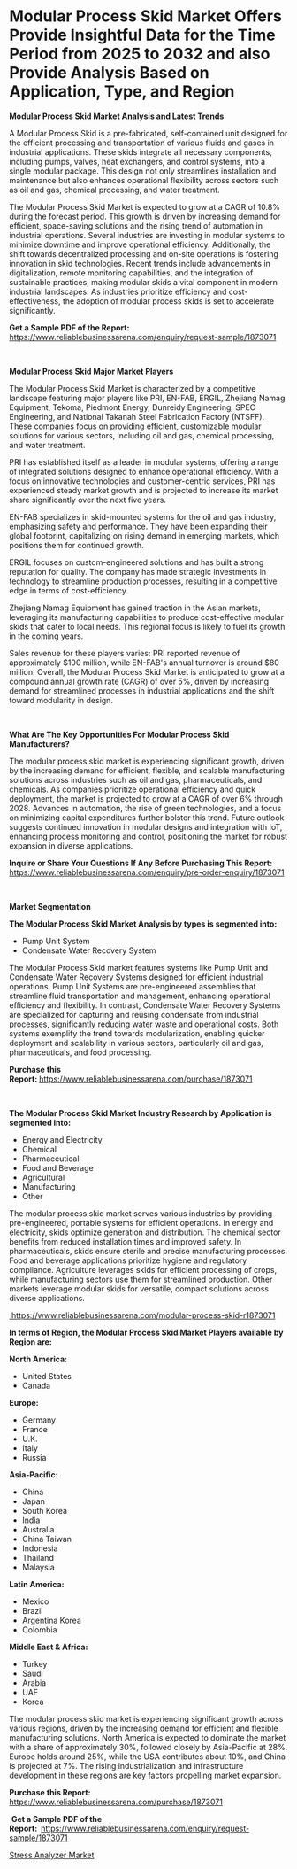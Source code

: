 <p><h1>Modular Process Skid Market Offers Provide Insightful Data for the Time Period from 2025 to 2032 and also Provide Analysis Based on Application, Type, and Region</h1></p><p><strong>Modular Process Skid Market Analysis and Latest Trends</strong></p>
<p><p>A Modular Process Skid is a pre-fabricated, self-contained unit designed for the efficient processing and transportation of various fluids and gases in industrial applications. These skids integrate all necessary components, including pumps, valves, heat exchangers, and control systems, into a single modular package. This design not only streamlines installation and maintenance but also enhances operational flexibility across sectors such as oil and gas, chemical processing, and water treatment.</p><p>The Modular Process Skid Market is expected to grow at a CAGR of 10.8% during the forecast period. This growth is driven by increasing demand for efficient, space-saving solutions and the rising trend of automation in industrial operations. Several industries are investing in modular systems to minimize downtime and improve operational efficiency. Additionally, the shift towards decentralized processing and on-site operations is fostering innovation in skid technologies. Recent trends include advancements in digitalization, remote monitoring capabilities, and the integration of sustainable practices, making modular skids a vital component in modern industrial landscapes. As industries prioritize efficiency and cost-effectiveness, the adoption of modular process skids is set to accelerate significantly.</p></p>
<p><strong>Get a Sample PDF of the Report:&nbsp;</strong> <a href="https://www.reliablebusinessarena.com/enquiry/request-sample/1873071?utm_campaign=3183&utm_medium=2&utm_source=Github&utm_content=ia&utm_term=08042025&utm_id=modular-process-skid">https://www.reliablebusinessarena.com/enquiry/request-sample/1873071</a></p>
<p>&nbsp;</p>
<p><strong>Modular Process Skid Major Market Players</strong></p>
<p><p>The Modular Process Skid Market is characterized by a competitive landscape featuring major players like PRI, EN-FAB, ERGIL, Zhejiang Namag Equipment, Tekoma, Piedmont Energy, Dunreidy Engineering, SPEC Engineering, and National Takanah Steel Fabrication Factory (NTSFF). These companies focus on providing efficient, customizable modular solutions for various sectors, including oil and gas, chemical processing, and water treatment.</p><p>PRI has established itself as a leader in modular systems, offering a range of integrated solutions designed to enhance operational efficiency. With a focus on innovative technologies and customer-centric services, PRI has experienced steady market growth and is projected to increase its market share significantly over the next five years.</p><p>EN-FAB specializes in skid-mounted systems for the oil and gas industry, emphasizing safety and performance. They have been expanding their global footprint, capitalizing on rising demand in emerging markets, which positions them for continued growth.</p><p>ERGIL focuses on custom-engineered solutions and has built a strong reputation for quality. The company has made strategic investments in technology to streamline production processes, resulting in a competitive edge in terms of cost-efficiency.</p><p>Zhejiang Namag Equipment has gained traction in the Asian markets, leveraging its manufacturing capabilities to produce cost-effective modular skids that cater to local needs. This regional focus is likely to fuel its growth in the coming years.</p><p>Sales revenue for these players varies: PRI reported revenue of approximately $100 million, while EN-FAB's annual turnover is around $80 million. Overall, the Modular Process Skid Market is anticipated to grow at a compound annual growth rate (CAGR) of over 5%, driven by increasing demand for streamlined processes in industrial applications and the shift toward modularity in design.</p></p>
<p>&nbsp;</p>
<p><strong>What Are The Key Opportunities For Modular Process Skid Manufacturers?</strong></p>
<p><p>The modular process skid market is experiencing significant growth, driven by the increasing demand for efficient, flexible, and scalable manufacturing solutions across industries such as oil and gas, pharmaceuticals, and chemicals. As companies prioritize operational efficiency and quick deployment, the market is projected to grow at a CAGR of over 6% through 2028. Advances in automation, the rise of green technologies, and a focus on minimizing capital expenditures further bolster this trend. Future outlook suggests continued innovation in modular designs and integration with IoT, enhancing process monitoring and control, positioning the market for robust expansion in diverse applications.</p></p>
<p><strong>Inquire or Share Your Questions If Any Before Purchasing This Report:</strong> <a href="https://www.reliablebusinessarena.com/enquiry/pre-order-enquiry/1873071?utm_campaign=3183&utm_medium=2&utm_source=Github&utm_content=ia&utm_term=08042025&utm_id=modular-process-skid">https://www.reliablebusinessarena.com/enquiry/pre-order-enquiry/1873071</a></p>
<p>&nbsp;</p>
<p><strong>Market Segmentation</strong></p>
<p><strong>The Modular Process Skid Market Analysis by types is segmented into:</strong></p>
<p><ul><li>Pump Unit System</li><li>Condensate Water Recovery System</li></ul></p>
<p><p>The Modular Process Skid market features systems like Pump Unit and Condensate Water Recovery Systems designed for efficient industrial operations. Pump Unit Systems are pre-engineered assemblies that streamline fluid transportation and management, enhancing operational efficiency and flexibility. In contrast, Condensate Water Recovery Systems are specialized for capturing and reusing condensate from industrial processes, significantly reducing water waste and operational costs. Both systems exemplify the trend towards modularization, enabling quicker deployment and scalability in various sectors, particularly oil and gas, pharmaceuticals, and food processing.</p></p>
<p><strong>Purchase this Report:&nbsp;</strong><a href="https://www.reliablebusinessarena.com/purchase/1873071?utm_campaign=3183&utm_medium=2&utm_source=Github&utm_content=ia&utm_term=08042025&utm_id=modular-process-skid">https://www.reliablebusinessarena.com/purchase/1873071</a></p>
<p>&nbsp;</p>
<p><strong>The Modular Process Skid Market Industry Research by Application is segmented into:</strong></p>
<p><ul><li>Energy and Electricity</li><li>Chemical</li><li>Pharmaceutical</li><li>Food and Beverage</li><li>Agricultural</li><li>Manufacturing</li><li>Other</li></ul></p>
<p><p>The modular process skid market serves various industries by providing pre-engineered, portable systems for efficient operations. In energy and electricity, skids optimize generation and distribution. The chemical sector benefits from reduced installation times and improved safety. In pharmaceuticals, skids ensure sterile and precise manufacturing processes. Food and beverage applications prioritize hygiene and regulatory compliance. Agriculture leverages skids for efficient processing of crops, while manufacturing sectors use them for streamlined production. Other markets leverage modular skids for versatile, compact solutions across diverse applications.</p></p>
<p><a href="https://www.reliablebusinessarena.com/modular-process-skid-r1873071?utm_campaign=3183&utm_medium=2&utm_source=Github&utm_content=ia&utm_term=08042025&utm_id=modular-process-skid">&nbsp;https://www.reliablebusinessarena.com/modular-process-skid-r1873071</a></p>
<p><strong>In terms of Region, the Modular Process Skid Market Players available by Region are:</strong></p>
<p>
    <p> <strong> North America: </strong>
        <ul>
            <li>United States</li>
            <li>Canada</li>
        </ul>
        </p> 
    <p> <strong> Europe: </strong>
        <ul>
            <li>Germany</li>
            <li>France</li>
            <li>U.K.</li>
            <li>Italy</li>
            <li>Russia</li>
        </ul>
        </p> 
    <p> <strong> Asia-Pacific: </strong>
        <ul>
            <li>China</li>
            <li>Japan</li>
            <li>South Korea</li>
            <li>India</li>
            <li>Australia</li>
            <li>China Taiwan</li>
            <li>Indonesia</li>
            <li>Thailand</li>
            <li>Malaysia</li>
        </ul>
        </p> 
    <p> <strong> Latin America: </strong>
        <ul>
            <li>Mexico</li>
            <li>Brazil</li>
            <li>Argentina Korea</li>
            <li>Colombia</li>
        </ul>
        </p> 
    <p> <strong> Middle East & Africa: </strong>
        <ul>
            <li>Turkey</li>
            <li>Saudi</li>
            <li>Arabia</li>
            <li>UAE</li>
            <li>Korea</li>
        </ul>
    </p>
    </p>
<p><p>The modular process skid market is experiencing significant growth across various regions, driven by the increasing demand for efficient and flexible manufacturing solutions. North America is expected to dominate the market with a share of approximately 30%, followed closely by Asia-Pacific at 28%. Europe holds around 25%, while the USA contributes about 10%, and China is projected at 7%. The rising industrialization and infrastructure development in these regions are key factors propelling market expansion.</p></p>
<p><strong>Purchase this Report: </strong><a href="https://www.reliablebusinessarena.com/purchase/1873071?utm_campaign=3183&utm_medium=2&utm_source=Github&utm_content=ia&utm_term=08042025&utm_id=modular-process-skid">https://www.reliablebusinessarena.com/purchase/1873071</a></p>
<p>&nbsp;<strong>Get a Sample PDF of the Report:&nbsp;&nbsp;</strong><a href="https://www.reliablebusinessarena.com/enquiry/request-sample/1873071?utm_campaign=3183&utm_medium=2&utm_source=Github&utm_content=ia&utm_term=08042025&utm_id=modular-process-skid">https://www.reliablebusinessarena.com/enquiry/request-sample/1873071</a></p>
<p><strong></strong></p>
<p><p><a href="https://github.com/nacrehuipie/Market-Research-Report-List-1/blob/main/stress-analyzer-market.md?utm_campaign=3183&utm_medium=2&utm_source=Github&utm_content=ia&utm_term=08042025&utm_id=modular-process-skid">Stress Analyzer Market</a></p></p>
